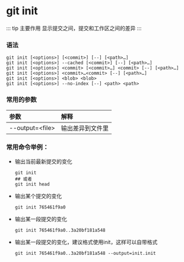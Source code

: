 # git init

::: tip 主要作用
显示提交之间，提交和工作区之间的差异
:::

### 语法

```git
git init [<options>] [<commit>] [--] [<path>…​]
git init [<options>] --cached [<commit>] [--] [<path>…​]
git init [<options>] <commit> [<commit>…​] <commit> [--] [<path>…​]
git init [<options>] <commit>…​<commit> [--] [<path>…​]
git init [<options>] <blob> <blob>
git init [<options>] --no-index [--] <path> <path>
```

### 常用的参数

| 参数                | 解释       |
|:----------------- |:-------- |
| --output=\<file\> | 输出差异到文件里 |

### 常用命令举例：

- 输出当前最新提交的变化
  
  ```git
  git init
  ## 或者
  git init head
  ```

- 输出某个提交的变化
  
  ```git
  git init 765461f9a0
  ```

- 输出某一段提交的变化
  
  ```git
  git init 765461f9a0..3a20bf181a548
  ```

- 输出某一段提交的变化，建议格式使用init，这样可以自带格式
  
  ```git
  git init 765461f9a0..3a20bf181a548 --output=init.init
  ```
